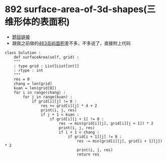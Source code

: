 # 892 surface-area-of-3d-shapes(三维形体的表面积)

+ [题目链接](https://leetcode-cn.com/problems/surface-area-of-3d-shapes/)
+ 跟我之前做的[463岛屿面积](https://github.com/geyixin/LeetCodeExercising/tree/master/0463%20Island%20Perimeter)差不多，不多说了，直接附上代码
```
class Solution :
	def surfaceArea(self, grid) :
	"""
	: type grid : List[List[int]]
	: rtype : int
	"""
	res = 0
	chang = len(grid)
	kuan = len(grid[0])
	for i in range(chang) :
		for j in range(kuan) :
			if grid[i][j] != 0 :
				res += grid[i][j] * 4 + 2
				print(i, j, res)
				if j + 1 < kuan :
					if grid[i][j + 1] != 0 :
						res -= min(grid[i][j], grid[i][j + 1]) * 2
						print(i, j, res)
						if i + 1 < chang :
							if grid[i + 1][j] != 0 :
								res -= min(grid[i][j], grid[i + 1][j]) * 2
								print(i, j, res)
								return res
```

